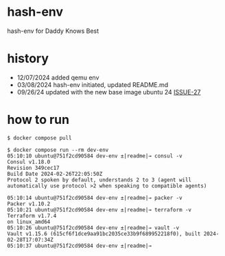 # hash-env

hash-env for Daddy Knows Best

# history

- 12/07/2024 added qemu env
- 03/08/2024 hash-env initiated, updated README.md
- 09/26/24 updated with the new base image ubuntu 24 [ISSUE-27](https://github.com/daddy-knows-best/hash-env/issues/27)

# how to run

```
$ docker compose pull

$ docker compose run --rm dev-env
05:10:10 ubuntu@751f2cd90584 dev-env ±|readme|→ consul -v
Consul v1.18.0
Revision 349cec17
Build Date 2024-02-26T22:05:50Z
Protocol 2 spoken by default, understands 2 to 3 (agent will automatically use protocol >2 when speaking to compatible agents)

05:10:14 ubuntu@751f2cd90584 dev-env ±|readme|→ packer -v
Packer v1.10.2
05:10:21 ubuntu@751f2cd90584 dev-env ±|readme|→ terraform -v
Terraform v1.7.4
on linux_amd64
05:10:26 ubuntu@751f2cd90584 dev-env ±|readme|→ vault -v
Vault v1.15.6 (615cf6f1dce9aa91bc2035ce33b9f689952218f0), built 2024-02-28T17:07:34Z
05:10:37 ubuntu@751f2cd90584 dev-env ±|readme|→
```
